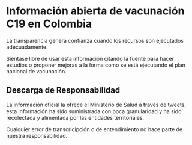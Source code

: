 # Información abierta de vacunación C19 en Colombia

La transparencia genera confianza cuando los recursos son ejecutados
adecuadamente.

Siéntase libre de usar esta información citando la fuente para hacer
estudios o proponer mejoras a la forma como se está ejecutando el
plan nacional de vacunación.


## Descarga de Responsabilidad

La información oficial la ofrece el Ministerio de Salud a través de tweets,
esta información ha sido suministrada con poca granularidad y ha sido
recolectada y alimentada por las entidades territoriales.

Cualquier error de transcricipción o de entendimiento no hace parte de
nuestra responsabilidad.

